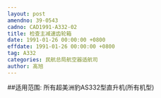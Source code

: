 ```yaml
---
layout: post
amendno: 39-0543
cadno: CAD1991-A332-02
title: 检查主减速齿轮箱
date: 1991-01-26 00:00:00 +0800
effdate: 1991-01-26 00:00:00 +0800
tag: A332
categories: 民航总局航空器适航司
author: 高旭
---
```


##适用范围:
所有超美洲豹AS332型直升机(所有机型)

